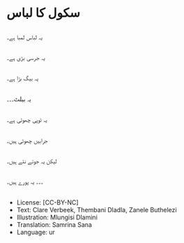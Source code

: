 # سکول کا لباس

##
یہ لباس لمبا ہے۔

##
یہ جرسی بڑی ہے۔

##
یہ بیگ بڑا ہے۔

##
یہ بیلٹ۔۔۔

##
یہ ٹوپی چھوٹی ہے۔

##
جرابیں چھوٹی ہیں۔

##
لیکن یہ جوتے نئے ہیں۔

##
۔۔۔ یہ پورے ہیں۔

##
* License: [CC-BY-NC]
* Text: Clare Verbeek, Thembani Dladla, Zanele Buthelezi
* Illustration: Mlungisi Dlamini
* Translation: Samrina Sana
* Language: ur
